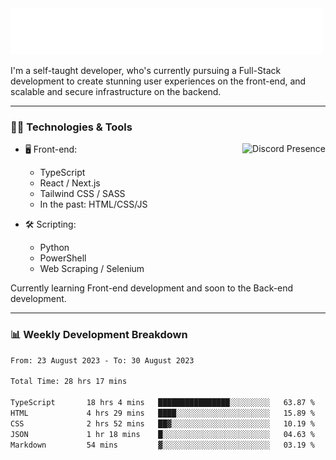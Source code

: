 <img src="assets/wave.svg" alt=":wave:" />

I'm a self-taught developer, who's currently pursuing a Full-Stack development to create stunning user experiences on the front-end, and scalable and secure infrastructure on the backend.

---

### 🧑‍💻 Technologies & Tools

<a href="https://discord.com/users/414304208649453568" target="_blank" rel="nofollow">
   <img src="https://lanyard-profile-readme.vercel.app/api/414304208649453568?idleMessage=Probably%20doing%20something%20else..." alt="Discord Presence" align="right">
</a>

- 🖥️ Front-end:

  - TypeScript
  - React / Next.js
  - Tailwind CSS / SASS
  - In the past: HTML/CSS/JS

- 🛠 Scripting:

  - Python
  - PowerShell
  - Web Scraping / Selenium

Currently learning Front-end development and soon to the Back-end development.

---

### 📊 Weekly Development Breakdown

<!-- ![ccrsxx's GitHub Stats](https://github-readme-stats.vercel.app/api?username=ccrsxx&count_private=true&theme=tokyonight) -->
<!-- ![ccrsxx's Top Langs](https://github-readme-stats.vercel.app/api/top-langs/?username=ccrsxx&hide=lua,java,html&theme=tokyonight) -->

<!--START_SECTION:waka-->

```txt
From: 23 August 2023 - To: 30 August 2023

Total Time: 28 hrs 17 mins

TypeScript       18 hrs 4 mins   ████████████████░░░░░░░░░   63.87 %
HTML             4 hrs 29 mins   ████░░░░░░░░░░░░░░░░░░░░░   15.89 %
CSS              2 hrs 52 mins   ██▓░░░░░░░░░░░░░░░░░░░░░░   10.19 %
JSON             1 hr 18 mins    █░░░░░░░░░░░░░░░░░░░░░░░░   04.63 %
Markdown         54 mins         ▓░░░░░░░░░░░░░░░░░░░░░░░░   03.19 %
```

<!--END_SECTION:waka-->
